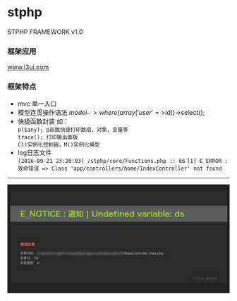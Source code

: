 # stphp
STPHP FRAMEWORK v1.0

### 框架应用
www.i3ui.com

### 框架特点
* mvc 单一入口
* 模型连贯操作语法 $model->where(array('user'=>$id))->select();
* 快捷函数封装 如：<br>
    `p($any); p函数快捷打印数组，对象，变量等`<br>
    `trace(); 打印输出面板`<br>
    `C()实例化控制器，M()实例化模型`
* log日志文件<br>
    `[2016-09-21 23:20:03] /stphp/core/Functions.php :: 66`
    `[1] E_ERROR : 致命错误 => Class 'app/controllers/home/IndexController' not found`

---
![image](https://github.com/spacecn/stphp/raw/master/otherfiles/error.jpg)
